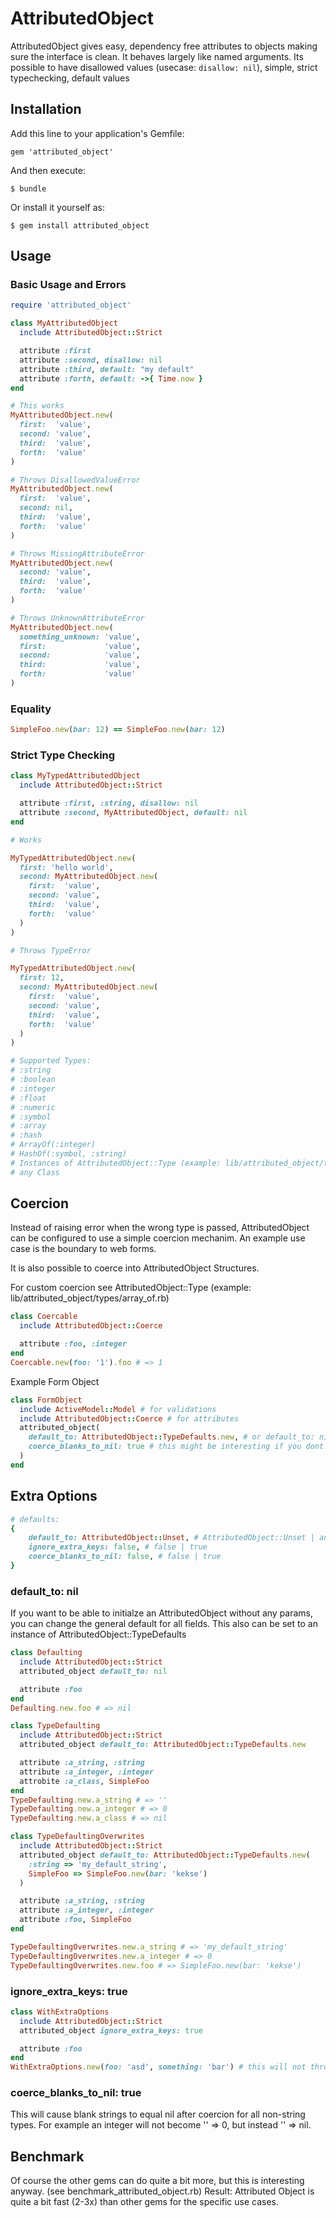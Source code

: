 # AttributedObject

AttributedObject gives easy, dependency free attributes to objects making sure the interface is clean.
It behaves largely like named arguments. Its possible to have disallowed values (usecase: `disallow: nil`), simple, strict typechecking, default values

## Installation

Add this line to your application's Gemfile:

    gem 'attributed_object'

And then execute:

    $ bundle

Or install it yourself as:

    $ gem install attributed_object

## Usage

### Basic Usage and Errors
```ruby
require 'attributed_object'

class MyAttributedObject
  include AttributedObject::Strict

  attribute :first
  attribute :second, disallow: nil
  attribute :third, default: "my default"
  attribute :forth, default: ->{ Time.now }
end

# This works
MyAttributedObject.new(
  first:  'value',
  second: 'value',
  third:  'value',
  forth:  'value'
)

# Throws DisallowedValueError
MyAttributedObject.new(
  first:  'value',
  second: nil,
  third:  'value',
  forth:  'value'
)

# Throws MissingAttributeError
MyAttributedObject.new(
  second: 'value',
  third:  'value',
  forth:  'value'
)

# Throws UnknownAttributeError
MyAttributedObject.new(
  something_unknown: 'value',
  first:             'value',
  second:            'value',
  third:             'value',
  forth:             'value'
)
```

### Equality
```ruby
SimpleFoo.new(bar: 12) == SimpleFoo.new(bar: 12)
```

### Strict Type Checking
```ruby
class MyTypedAttributedObject
  include AttributedObject::Strict

  attribute :first, :string, disallow: nil
  attribute :second, MyAttributedObject, default: nil 
end

# Works

MyTypedAttributedObject.new(
  first: 'hello world',
  second: MyAttributedObject.new(
    first:  'value',
    second: 'value',
    third:  'value',
    forth:  'value'
  )
)

# Throws TypeError

MyTypedAttributedObject.new(
  first: 12,
  second: MyAttributedObject.new(
    first:  'value',
    second: 'value',
    third:  'value',
    forth:  'value'
  )
)

# Supported Types: 
# :string
# :boolean
# :integer
# :float
# :numeric
# :symbol
# :array
# :hash
# ArrayOf(:integer)
# HashOf(:symbol, :string)
# Instances of AttributedObject::Type (example: lib/attributed_object/types/array_of.rb)
# any Class 
```

## Coercion
Instead of raising error when the wrong type is passed, AttributedObject can be configured to use a simple coercion mechanim.
An example use case is the boundary to web forms.

It is also possible to coerce into AttributedObject Structures.

For custom coercion see AttributedObject::Type (example: lib/attributed_object/types/array_of.rb)

```ruby
class Coercable
  include AttributedObject::Coerce

  attribute :foo, :integer
end
Coercable.new(foo: '1').foo # => 1
```

Example Form Object
```ruby
class FormObject
  include ActiveModel::Model # for validations
  include AttributedObject::Coerce # for attributes
  attributed_object(
    default_to: AttributedObject::TypeDefaults.new, # or default_to: nil if you want to more AR like behavior
    coerce_blanks_to_nil: true # this might be interesting if you dont want to have fields set with values when nothing was entered
  )
end
```

## Extra Options

```ruby
# defaults:
{
    default_to: AttributedObject::Unset, # AttributedObject::Unset | any value | AttributedObject::TypeDefaults
    ignore_extra_keys: false, # false | true
    coerce_blanks_to_nil: false, # false | true
}
```

### default_to: nil
If you want to be able to initialze an AttributedObject without any params, you can change the general default for all fields.
This also can be set to an instance of AttributedObject::TypeDefaults
```ruby
class Defaulting
  include AttributedObject::Strict
  attributed_object default_to: nil

  attribute :foo 
end
Defaulting.new.foo # => nil

class TypeDefaulting
  include AttributedObject::Strict
  attributed_object default_to: AttributedObject::TypeDefaults.new

  attribute :a_string, :string
  attribute :a_integer, :integer
  attrobite :a_class, SimpleFoo
end
TypeDefaulting.new.a_string # => ''
TypeDefaulting.new.a_integer # => 0
TypeDefaulting.new.a_class # => nil

class TypeDefaultingOverwrites
  include AttributedObject::Strict
  attributed_object default_to: AttributedObject::TypeDefaults.new(
    :string => 'my_default_string',
    SimpleFoo => SimpleFoo.new(bar: 'kekse')
  )

  attribute :a_string, :string
  attribute :a_integer, :integer
  attribute :foo, SimpleFoo
end

TypeDefaultingOverwrites.new.a_string # => 'my_default_string'
TypeDefaultingOverwrites.new.a_integer # => 0
TypeDefaultingOverwrites.new.foo # => SimpleFoo.new(bar: 'kekse')
```

### ignore_extra_keys: true
```ruby
class WithExtraOptions
  include AttributedObject::Strict
  attributed_object ignore_extra_keys: true

  attribute :foo 
end
WithExtraOptions.new(foo: 'asd', something: 'bar') # this will not throw an error, usually it would
```

### coerce_blanks_to_nil: true
This will cause blank strings to equal nil after coercion for all non-string types.
For example an integer will not become '' => 0, but instead '' => nil.

## Benchmark

Of course the other gems can do quite a bit more, but this is interesting anyway.
(see benchmark_attributed_object.rb)
Result: Attributed Object is quite a bit fast (2-3x) than other gems for the specific use cases.

